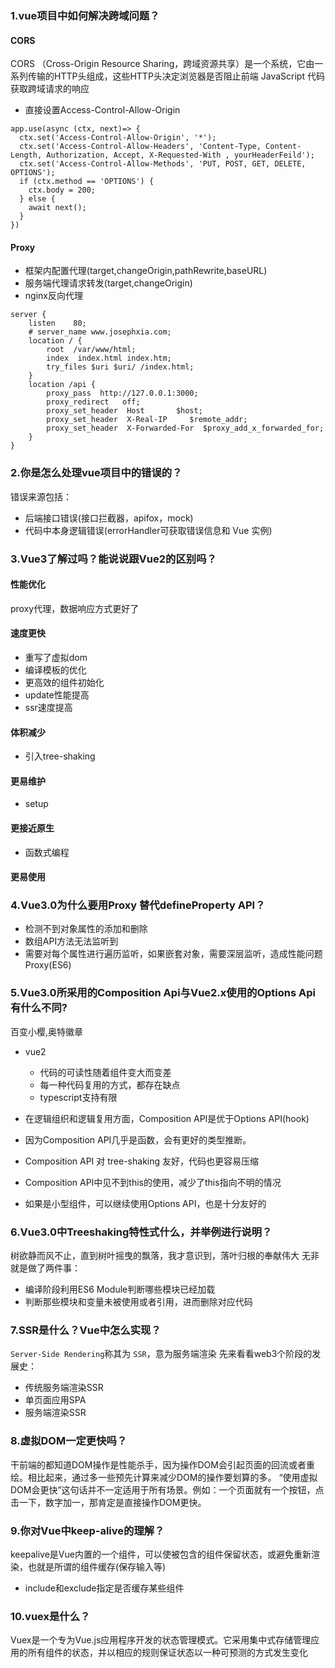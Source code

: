 <!--
 * @Author: 41
 * @Date: 2022-03-14 22:14:25
 * @LastEditors: 41
 * @LastEditTime: 2022-03-15 10:07:25
 * @Description: 
-->
### 1.vue项目中如何解决跨域问题？
#### CORS
CORS （Cross-Origin Resource Sharing，跨域资源共享）是一个系统，它由一系列传输的HTTP头组成，这些HTTP头决定浏览器是否阻止前端 JavaScript 代码获取跨域请求的响应
- 直接设置Access-Control-Allow-Origin
```JS
app.use(async (ctx, next)=> {
  ctx.set('Access-Control-Allow-Origin', '*');
  ctx.set('Access-Control-Allow-Headers', 'Content-Type, Content-Length, Authorization, Accept, X-Requested-With , yourHeaderFeild');
  ctx.set('Access-Control-Allow-Methods', 'PUT, POST, GET, DELETE, OPTIONS');
  if (ctx.method == 'OPTIONS') {
    ctx.body = 200; 
  } else {
    await next();
  }
})
```

#### Proxy
- 框架内配置代理(target,changeOrigin,pathRewrite,baseURL)
- 服务端代理请求转发(target,changeOrigin)
- nginx反向代理
```
server {
    listen    80;
    # server_name www.josephxia.com;
    location / {
        root  /var/www/html;
        index  index.html index.htm;
        try_files $uri $uri/ /index.html;
    }
    location /api {
        proxy_pass  http://127.0.0.1:3000;
        proxy_redirect   off;
        proxy_set_header  Host       $host;
        proxy_set_header  X-Real-IP     $remote_addr;
        proxy_set_header  X-Forwarded-For  $proxy_add_x_forwarded_for;
    }
}
```

### 2.你是怎么处理vue项目中的错误的？
错误来源包括：
- 后端接口错误(接口拦截器，apifox，mock)
- 代码中本身逻辑错误(errorHandler可获取错误信息和 Vue 实例)

### 3.Vue3了解过吗？能说说跟Vue2的区别吗？
#### 性能优化
proxy代理，数据响应方式更好了
#### 速度更快
- 重写了虚拟dom
- 编译模板的优化
- 更高效的组件初始化
- update性能提高
- ssr速度提高
#### 体积减少
- 引入tree-shaking
#### 更易维护
- setup
#### 更接近原生
- 函数式编程
#### 更易使用

### 4.Vue3.0为什么要用Proxy 替代defineProperty API？
- 检测不到对象属性的添加和删除
- 数组API方法无法监听到
- 需要对每个属性进行遍历监听，如果嵌套对象，需要深层监听，造成性能问题
Proxy(ES6)

### 5.Vue3.0所采用的Composition Api与Vue2.x使用的Options Api有什么不同?
百变小樱,奥特徽章
- vue2
  - 代码的可读性随着组件变大而变差
  - 每一种代码复用的方式，都存在缺点
  - typescript支持有限

- 在逻辑组织和逻辑复用方面，Composition API是优于Options API(hook)
- 因为Composition API几乎是函数，会有更好的类型推断。
- Composition API 对 tree-shaking 友好，代码也更容易压缩
- Composition API中见不到this的使用，减少了this指向不明的情况
- 如果是小型组件，可以继续使用Options API，也是十分友好的

### 6.Vue3.0中Treeshaking特性式什么，并举例进行说明？
树欲静而风不止，直到树叶摇曳的飘落，我才意识到，落叶归根的奉献伟大
无非就是做了两件事：
- 编译阶段利用ES6 Module判断哪些模块已经加载
- 判断那些模块和变量未被使用或者引用，进而删除对应代码

### 7.SSR是什么？Vue中怎么实现？
`Server-Side Rendering`称其为 `SSR`，意为服务端渲染
先来看看web3个阶段的发展史：
- 传统服务端渲染SSR
- 单页面应用SPA
- 服务端渲染SSR

### 8.虚拟DOM一定更快吗？
干前端的都知道DOM操作是性能杀手，因为操作DOM会引起页面的回流或者重绘。相比起来，通过多一些预先计算来减少DOM的操作要划算的多。
“使用虚拟DOM会更快”这句话并不一定适用于所有场景。例如：一个页面就有一个按钮，点击一下，数字加一，那肯定是直接操作DOM更快。

### 9.你对Vue中keep-alive的理解？
keepalive是Vue内置的一个组件，可以使被包含的组件保留状态，或避免重新渲染，也就是所谓的组件缓存(保存输入等)
- include和exclude指定是否缓存某些组件

### 10.vuex是什么？
Vuex是一个专为Vue.js应用程序开发的状态管理模式。它采用集中式存储管理应用的所有组件的状态，并以相应的规则保证状态以一种可预测的方式发生变化






